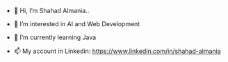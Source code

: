 - 👋 Hi, I’m Shahad Almania..
- 👀 I’m interested in AI and Web Development 
- 🌱 I’m currently learning Java

- 📫 My account in Linkedin:
 https://www.linkedin.com/in/shahad-almania

